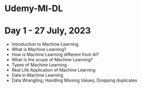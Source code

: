 # Udemy-Ml-DL

# Day 1 - 27 July, 2023
- Introduction to Machine Learning
- What is Machine Learning?
- How is Machine Learning different from AI?
- What is the scope of Machine Learning?
- Types of Machine Learning
- Real Life Application of Machine Learning
- Data in Machine Learning
- Data Wrangling, Handling Missing Values, Dropping duplicates

